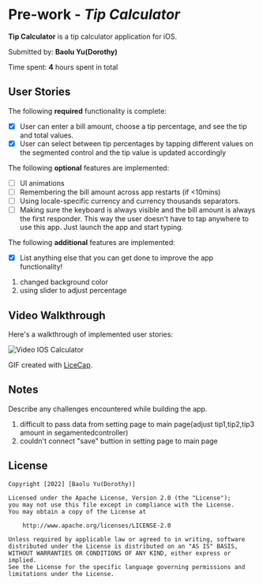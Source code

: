 # Pre-work - *Tip Calculator*

**Tip Calculator** is a tip calculator application for iOS.

Submitted by: **Baolu Yu(Dorothy)**

Time spent: **4** hours spent in total

## User Stories

The following **required** functionality is complete:

* [x] User can enter a bill amount, choose a tip percentage, and see the tip and total values.
* [x] User can select between tip percentages by tapping different values on the segmented control and the tip value is updated accordingly

The following **optional** features are implemented:

* [ ] UI animations
* [ ] Remembering the bill amount across app restarts (if <10mins)
* [ ] Using locale-specific currency and currency thousands separators.
* [ ] Making sure the keyboard is always visible and the bill amount is always the first responder. This way the user doesn't have to tap anywhere to use this app. Just launch the app and start typing.

The following **additional** features are implemented:

- [x] List anything else that you can get done to improve the app functionality!
1. changed background color
2. using slider to adjust percentage

## Video Walkthrough

Here's a walkthrough of implemented user stories:

<img src='https://recordit.co/ZfMC0nu8Gc' title='Video IOS Calculator' width='' alt='Video IOS Calculator' />

GIF created with [LiceCap](http://www.cockos.com/licecap/).

## Notes

Describe any challenges encountered while building the app.
1. difficult to pass data from setting page to main page(adjust tip1,tip2,tip3 amount in segamentedcontroller)
2. couldn't connect "save" buttion in setting page to main page

## License

    Copyright [2022] [Baolu Yu(Dorothy)]

    Licensed under the Apache License, Version 2.0 (the "License");
    you may not use this file except in compliance with the License.
    You may obtain a copy of the License at

        http://www.apache.org/licenses/LICENSE-2.0

    Unless required by applicable law or agreed to in writing, software
    distributed under the License is distributed on an "AS IS" BASIS,
    WITHOUT WARRANTIES OR CONDITIONS OF ANY KIND, either express or implied.
    See the License for the specific language governing permissions and
    limitations under the License.
